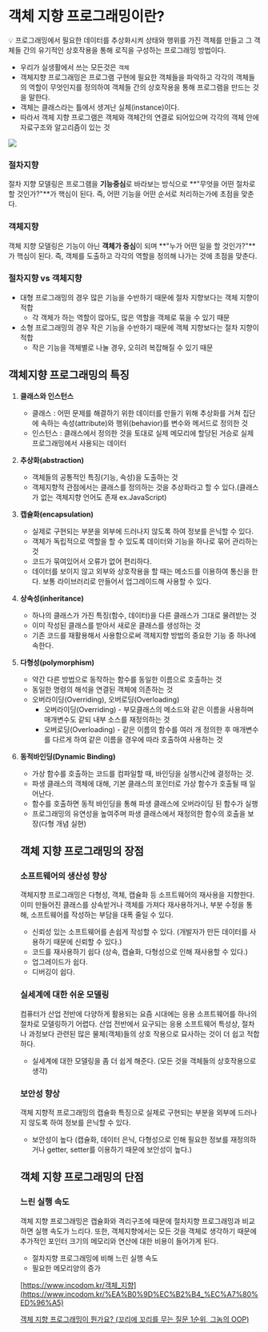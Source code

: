 # 객체 지향 프로그래밍이란?

<aside>
💡 프로그래밍에서 필요한 데이터를 추상화시켜 상태와 행위를 가진 객체를 만들고 그 객체들 간의 유기적인 상호작용을 통해 로직을 구성하는 프로그래밍 방법이다.

</aside>

- 우리가 실생활에서 쓰는 모든것은 `객체`
- 객체지향 프로그래밍은 프로그램 구현에 필요한 객체들을 파악하고 각각의 객체들의 역할이 무엇인지를 정의하여 객체들 간의 상호작용을 통해 프로그램을 만드는 것을 말한다.
- 객체는 클래스라는 틀에서 생겨난 실체(instance)이다.
- 따라서 객체 지향 프로그램은 객체와 객체간의 연결로 되어있으며 각각의 객체 안에 자료구조와 알고리즘이 있는 것

![](https://s3.us-west-2.amazonaws.com/secure.notion-static.com/2811a457-22d2-407a-892f-22f912a64c32/Untitled.png?X-Amz-Algorithm=AWS4-HMAC-SHA256&X-Amz-Content-Sha256=UNSIGNED-PAYLOAD&X-Amz-Credential=AKIAT73L2G45EIPT3X45%2F20221023%2Fus-west-2%2Fs3%2Faws4_request&X-Amz-Date=20221023T172600Z&X-Amz-Expires=86400&X-Amz-Signature=fc9b5247706c466823e6e868c575b6a267e3c4344edd3506549d714ffa882385&X-Amz-SignedHeaders=host&response-content-disposition=filename%20%3D%22Untitled.png%22&x-id=GetObject)

### 절차지향

절차 지향 모델링은 프로그램을 **기능중심**로 바라보는 방식으로 **"무엇을 어떤 절차로 할 것인가?"**가 핵심이 된다. 즉, 어떤 기능을 어떤 순서로 처리하는가에 초점을 맞춘다.

### 객체지향

객체 지향 모델링은 기능이 아닌 **객체가 중심**이 되며 **"누가 어떤 일을 할 것인가?"**가 핵심이 된다. 즉, 객체를 도출하고 각각의 역할을 정의해 나가는 것에 초점을 맞춘다.

### 절차지향 vs 객체지향

- 대형 프로그래밍의 경우 많은 기능을 수반하기 때문에 절차 지향보다는 객체 지향이 적합
  - 각 객체가 하는 역할이 많아도, 많은 역할을 객체로 묶을 수 있기 때문
- 소형 프로그래밍의 경우 작은 기능을 수반하기 때문에 객체 지향보다는 절차 지향이 적합
  - 작은 기능을 객체별로 나눌 경우, 오히려 복잡해질 수 있기 때문

## 객체지향 프로그래밍의 특징

1. **클래스와 인스턴스**
   
   - 클래스 : 어떤 문제를 해결하기 위한 데이터를 만들기 위해 추상화를 거쳐 집단에 속하는 속성(attribute)와 행위(behavior)를 변수와 메서드로 정의한 것
   - 인스턴스 : 클래스에서 정의한 것을 토대로 실제 메모리에 할당된 거승로 실제 프로그래밍에서 사용되는 데이터

2. **추상화(abstraction)**
   
   - 객체들의 공통적인 특징(기능, 속성)을 도출하는 것
   - 객체지향적 관점에서는 클래스를 정의하는 것을 추상화라고 할 수 있다.(클래스가 없는 객체지향 언어도 존재 ex.JavaScript)

3. **캡슐화(encapsulation)**
   
   - 실제로 구현되는 부분을 외부에 드러나지 않도록 하여 정보를 은닉할 수 있다.
   - 객체가 독립적으로 역할을 할 수 있도록 데이터와 기능을 하나로 묶어 관리하는 것
   - 코드가 묶여있어서 오류가 없어 편리하다.
   - 데이터를 보이지 않고 외부와 상호작용을 할 때는 메소드를 이용하여 통신을 한다. 보통 라이브러리로 만들어서 업그레이드해 사용할 수 있다.

4. **상속성(inheritance)**
   
   - 하나의 클래스가 가진 특징(함수, 데이터)을 다른 클래스가 그대로 물려받는 것
   - 이미 작성된 클래스를 받아서 새로운 클래스를 생성하는 것
   - 기존 코드를 재활용해서 사용함으로써 객체지향 방법의 중요한 기능 중 하나에 속한다.

5. **다형성(polymorphism)**
   
   - 약간 다른 방법으로 동작하는 함수를 동일한 이름으로 호출하는 것
   - 동일한 명령의 해석을 연결된 객체에 의존하는 것
   - 오버라이딩(Overriding), 오버로딩(Overloading)
     - 오버라이딩(Overriding) - 부모클래스의 메소드와 같은 이름을 사용하며 매개변수도 같되 내부 소스를 재정의하는 것
     - 오버로딩(Overloading) - 같은 이름의 함수를 여러 개 정의한 후 매개변수를 다르게 하여 같은 이름을 경우에 따라 호출하여 사용하는 것

6. **동적바인딩(Dynamic Binding)**
   
   - 가상 함수를 호출하는 코드를 컴파일할 때, 바인딩을 실행시간에 결정하는 것.
   - 파생 클래스의 객체에 대해, 기본 클래스의 포인터로 가상 함수가 호출될 때 일어난다.
   - 함수를 호출하면 동적 바인딩을 통해 파생 클래스에 오버라이딩 된 함수가 실행
   - 프로그래밍의 유연성을 높여주며 파생 클래스에서 재정의한 함수의 호출을 보장(다형 개념 실현)
   
   ## 객체 지향 프로그래밍의 장점
   
   ### 소프트웨어의 생산성 향상
   
   객체지향 프로그래밍은 다형성, 객체, 캡슐화 등 소프트웨어의 재사용을 지향한다. 이미 만들어진 클래스를 상속받거나 객체를 가져다 재사용하거나, 부분 수정을 통해, 소프트웨어를 작성하는 부담을 대폭 줄일 수 있다.
   
   - 신뢰성 있는 소프트웨어를 손쉽게 작성할 수 있다. (개발자가 만든 데이터를 사용하기 때문에 신뢰할 수 있다.)
   - 코드를 재사용하기 쉽다 (상속, 캡슐화, 다형성으로 인해 재사용할 수 있다.)
   - 업그레이드가 쉽다.
   - 디버깅이 쉽다.
   
   ### 실세계에 대한 쉬운 모델링
   
   컴퓨터가 산업 전반에 다양하게 활용되는 요즘 시대에는 응용 소프트웨어를 하나의 절차로 모델링하기 어렵다. 산업 전반에서 요구되는 응용 소프트웨어 특성상, 절차나 과정보다 관련된 많은 물체(객체)들의 상호 작용으로 묘사하는 것이 더 쉽고 적합하다.
   
   - 실세계에 대한 모델링을 좀 더 쉽게 해준다. (모든 것을 객체들의 상호작용으로 생각)
   
   ### 보안성 향상
   
   객체 지향적 프로그래밍의 캡슐화 특징으로 실제로 구현되는 부분을 외부에 드러나지 않도록 하여 정보를 은닉할 수 있다.
   
   - 보안성이 높다 (캡슐화, 데이터 은닉, 다형성으로 인해 필요한 정보를 재정의하거나 getter, setter를 이용하기 때문에 보안성이 높다.)
   
   ## 객체 지향 프로그래밍의 단점
   
   ### 느린 실행 속도
   
   객체 지향 프로그래밍은 캡슐화와 격리구조에 때문에 절차지향 프로그래밍과 비교하면 실행 속도가 느리다. 또한, 객체지향에서는 모든 것을 객체로 생각하기 때문에 추가적인 포인터 크기의 메모리와 연산에 대한 비용이 들어가게 된다.
   
   - 절차지향 프로그래밍에 비해 느린 실행 속도
   - 필요한 메모리양의 증가
   
   
   
   
   
   [](https://www.incodom.kr/%EA%B0%9D%EC%B2%B4_%EC%A7%80%ED%96%A5)[https://www.incodom.kr/객체_지향](https://www.incodom.kr/%EA%B0%9D%EC%B2%B4_%EC%A7%80%ED%96%A5)
   
   [](https://jeong-pro.tistory.com/95)[객체 지향 프로그래밍이 뭔가요? (꼬리에 꼬리를 무는 질문 1순위, 그놈의 OOP)](https://jeong-pro.tistory.com/95)
